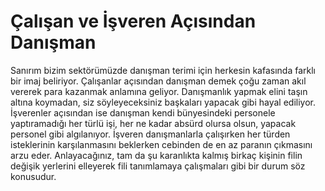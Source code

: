 # Çalışan ve İşveren Açısından Danışman

Sanırım bizim sektörümüzde danışman terimi için herkesin kafasında farklı bir imaj beliriyor. Çalışanlar açısından danışman 
demek çoğu zaman akıl vererek para kazanmak anlamına geliyor. Danışmanlık yapmak elini taşın altına koymadan, siz 
söyleyeceksiniz başkaları yapacak gibi hayal ediliyor. İşverenler açısından ise danışman kendi bünyesindeki personele 
yaptıramadığı her türlü işi, her ne kadar absürd olursa olsun, yapacak personel gibi algılanıyor. İşveren danışmanlarla 
çalışırken her türden isteklerinin karşılanmasını beklerken cebinden de en az paranın çıkmasını arzu eder. Anlayacağınız, 
tam da şu karanlıkta kalmış birkaç kişinin filin değişik yerlerini elleyerek fili tanımlamaya çalışmaları gibi bir durum 
söz konusudur.
